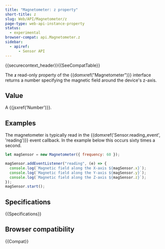 ```yaml
---
title: "Magnetometer: z property"
short-title: z
slug: Web/API/Magnetometer/z
page-type: web-api-instance-property
status:
  - experimental
browser-compat: api.Magnetometer.z
sidebar:
  - apiref:
      - Sensor API
---
```


{{securecontext_header}}{{SeeCompatTable}}

The **`z`** read-only property of the
{{domxref("Magnetometer")}} interface returns a number specifying
the magnetic field around the device's z-axis.

## Value

A {{jsxref('Number')}}.

## Examples

The magnetometer is typically read in the {{domxref('Sensor.reading_event', 'reading')}} event
callback. In the example below this occurs sixty times a second.

```js
let magSensor = new Magnetometer({ frequency: 60 });

magSensor.addEventListener("reading", (e) => {
  console.log(`Magnetic field along the X-axis ${magSensor.x}`);
  console.log(`Magnetic field along the Y-axis ${magSensor.y}`);
  console.log(`Magnetic field along the Z-axis ${magSensor.z}`);
});
magSensor.start();
```

## Specifications

{{Specifications}}

## Browser compatibility

{{Compat}}
